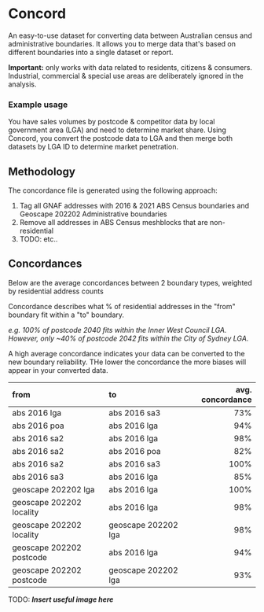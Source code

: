 # Concord

An easy-to-use dataset for converting data between Australian census and administrative boundaries. It allows you to merge data that's based on different boundaries into a single dataset or report.

**Important:** only works with data related to residents, citizens & consumers. Industrial, commercial & special use areas are deliberately ignored in the analysis.

### Example usage

You have sales volumes by postcode & competitor data by local government area (LGA) and need to determine market share. Using Concord, you convert the postcode data to LGA and then merge both datasets by LGA ID to determine market penetration.

## Methodology

The concordance file is generated using the following approach:

1. Tag all GNAF addresses with 2016 & 2021 ABS Census boundaries and Geoscape 202202 Administrative boundaries 
2. Remove all addresses in ABS Census meshblocks that are non-residential
3. TODO: etc..

## Concordances

Below are the average concordances between 2 boundary types, weighted by residential address counts

Concordance describes what % of residential addresses in the "from" boundary fit within a "to" boundary.

_e.g. 100% of postcode 2040 fits within the Inner West Council LGA. However, only ~40% of postcode 2042 fits within the City of Sydney LGA._

A high average concordance indicates your data can be converted to the new boundary reliability. THe lower the concordance the more biases will appear in your converted data. 

| from                     | to                  | avg. concordance |
|:-------------------------|:--------------------|-----------------:|
| abs 2016 lga             | abs 2016 sa3        |              73% |
| abs 2016 poa             | abs 2016 lga        |              94% |
| abs 2016 sa2             | abs 2016 lga        |              98% |
| abs 2016 sa2             | abs 2016 poa        |              82% |
| abs 2016 sa2             | abs 2016 sa3        |             100% |
| abs 2016 sa3             | abs 2016 lga        |              85% |
| geoscape 202202 lga      | abs 2016 lga        |             100% |
| geoscape 202202 locality | abs 2016 lga        |              98% |
| geoscape 202202 locality | geoscape 202202 lga |              98% |
| geoscape 202202 postcode | abs 2016 lga        |              94% |
| geoscape 202202 postcode | geoscape 202202 lga |              93% |





TODO: _**Insert useful image here**_

